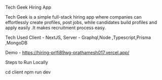 Tech Geek Hiring App

Tech Geek is a simple full-stack hiring app where companies can effortlessly create profiles, post jobs, while candidates build profiles and apply easily .It makes recruitment process easy.

Tech Used Client - NextJS,  Server - Graphql,Node ,Typescript,Prisma ,MongoDB

Demo - https://hiring-prlfi89wg-prathamesh017.vercel.app/

Steps to Run Locally

cd client
npm run dev
